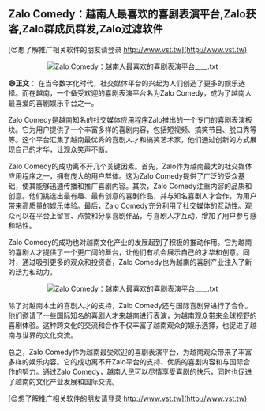 ## **Zalo Comedy：越南人最喜欢的喜剧表演平台,Zalo获客,Zalo群成员群发,Zalo过滤软件**

[😍想了解推广相关软件的朋友请登录 http://www.vst.tw](http://www.vst.tw)

 <center><img src="https://vst.tw/MP4/tuiguang/png/7.png" alt="Zalo Comedy：越南人最喜欢的喜剧表演平台____.txt"></center>

**😄正文：**
在当今数字化时代，社交媒体平台的兴起为人们创造了更多的娱乐选择。而在越南，一个备受欢迎的喜剧表演平台名为Zalo Comedy，成为了越南人最喜爱的喜剧娱乐平台之一。

Zalo Comedy是越南知名的社交媒体应用程序Zalo推出的一个专门的喜剧表演板块。它为用户提供了一个丰富多样的喜剧内容，包括短视频、搞笑节目、脱口秀等等。这个平台汇集了越南最优秀的喜剧人才和搞笑艺术家，他们通过创新的方式展现自己的才华，让观众笑声不断。

Zalo Comedy的成功离不开几个关键因素。首先，Zalo作为越南最大的社交媒体应用程序之一，拥有庞大的用户群体。这为Zalo Comedy提供了广泛的受众基础，使其能够迅速传播和推广喜剧内容。其次，Zalo Comedy注重内容的品质和创意。他们挑选出最有趣、最有创意的喜剧作品，并与知名喜剧人才合作，为用户带来高质量的娱乐体验。最后，Zalo Comedy充分利用了社交媒体的互动性。观众可以在平台上留言、点赞和分享喜剧作品，与喜剧人才互动，增加了用户参与感和粘性。

Zalo Comedy的成功也对越南文化产业的发展起到了积极的推动作用。它为越南的喜剧人才提供了一个更广阔的舞台，让他们有机会展示自己的才华和创意。同时，通过吸引更多的观众和投资者，Zalo Comedy也为越南的喜剧产业注入了新的活力和动力。

 <center><img src="https://vst.tw/MP4/tuiguang/png/5.png" alt="Zalo Comedy：越南人最喜欢的喜剧表演平台____.txt"></center>

除了对越南本土的喜剧人才的支持，Zalo Comedy还与国际喜剧界进行了合作。他们邀请了一些国际知名的喜剧人才来越南进行表演，为越南观众带来全球视野的喜剧体验。这种跨文化的交流和合作不仅丰富了越南观众的娱乐选择，也促进了越南与世界的文化交流。

总之，Zalo Comedy作为越南最受欢迎的喜剧表演平台，为越南观众带来了丰富多样的娱乐内容。它的成功离不开Zalo平台的支持、优质的喜剧内容和与国际合作的努力。通过Zalo Comedy，越南人民可以尽情享受喜剧的快乐，同时也促进了越南的文化产业发展和国际交流。

[😍想了解推广相关软件的朋友请登录 http://www.vst.tw](http://www.vst.tw)



